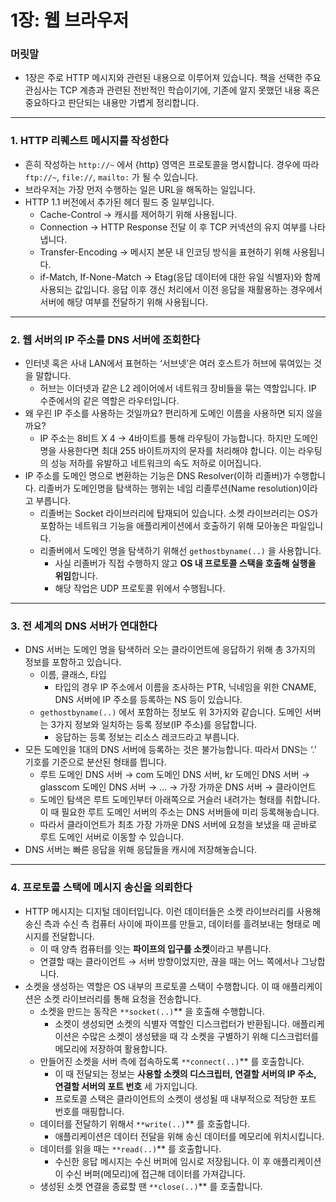 # 1장: 웹 브라우저

### 머릿말

- 1장은 주로 HTTP 메시지와 관련된 내용으로 이루어져 있습니다. 책을 선택한 주요 관심사는 TCP 계층과 관련된 전반적인 학습이기에, 기존에 알지 못했던 내용 혹은 중요하다고 판단되는 내용만 가볍게 정리합니다.

---

### 1. HTTP 리퀘스트 메시지를 작성한다

- 흔히 작성하는 `http://~` 에서 {http} 영역은 프로토콜을 명시합니다. 경우에 따라 `ftp://~`, `file://`, `mailto:` 가 될 수 있습니다.
- 브라우저는 가장 먼저 수행하는 일은 URL을 해독하는 일입니다.
- HTTP 1.1 버전에서 추가된 헤더 필드 중 일부입니다.
    - Cache-Control → 캐시를 제어하기 위해 사용됩니다.
    - Connection → HTTP Response 전달 이 후 TCP 커넥션의 유지 여부를 나타냅니다.
    - Transfer-Encoding → 메시지 본문 내 인코딩 방식을 표현하기 위해 사용됩니다.
    - if-Match, If-None-Match → Etag(응답 데이터에 대한 유일 식별자)와 함께 사용되는 값입니다. 응답 이후 갱신 처리에서 이전 응답을 재활용하는 경우에서 서버에 해당 여부를 전달하기 위해 사용됩니다.

---

### 2. 웹 서버의 IP 주소를 DNS 서버에 조회한다

- 인터넷 혹은 사내 LAN에서 표현하는 ‘서브넷’은 여러 호스트가 허브에 묶여있는 것을 말합니다.
    - 허브는 이더넷과 같은 L2 레이어에서 네트워크 장비들을 묶는 역할입니다. IP 수준에서의 같은 역할은 라우터입니다.
- 왜 우린 IP 주소를 사용하는 것일까요? 편리하게 도메인 이름을 사용하면 되지 않을까요?
    - IP 주소는 8비트 X 4 → 4바이트를 통해 라우팅이 가능합니다. 하지만 도메인 명을 사용한다면 최대 255 바이트까지의 문자를 처리해야 합니다. 이는 라우팅의 성능 저하를 유발하고 네트워크의 속도 저하로 이어집니다.
- IP 주소를 도메인 명으로 변환하는 기능은 DNS Resolver(이하 리졸버)가 수행합니다. 리졸버가 도메인명을 탐색하는 행위는 네임 리졸루션(Name resolution)이라고 부릅니다.
    - 리졸버는 Socket 라이브러리에 탑재되어 있습니다. 소켓 라이브러리는 OS가 포함하는 네트워크 기능을 애플리케이션에서 호출하기 위해 모아놓은 파일입니다.
    - 리졸버에서 도메인 명을 탐색하기 위해선 `gethostbyname(..)` 을 사용합니다.
        - 사실 리졸버가 직접 수행하지 않고 **OS 내 프로토콜 스택을 호출해 실행을 위임**합니다.
        - 해당 작업은 UDP 프로토콜 위에서 수행됩니다.

---

### 3. 전 세계의 DNS 서버가 연대한다

- DNS 서버는 도메인 명을 탐색하러 오는 클라이언트에 응답하기 위해 총 3가지의 정보를 포함하고 있습니다.
    - 이름, 클래스, 타입
        - 타입의 경우 IP 주소에서 이름을 조사하는 PTR, 닉네임을 위한 CNAME, DNS 서버에 IP 주소를 등록하는 NS 등이 있습니다.
    - `gethostbyname(..)` 에서 포함하는 정보도 위 3가지와 같습니다. 도메인 서버는 3가지 정보와 일치하는 등록 정보(IP 주소)를 응답합니다.
        - 응답하는 등록 정보는 리소스 레코드라고 부릅니다.
- 모든 도메인을 1대의 DNS 서버에 등록하는 것은 불가능합니다. 따라서 DNS는 ‘.’ 기호를 기준으로 분산된 형태를 띕니다.
    - 루트 도메인 DNS 서버 → com 도메인 DNS 서버, kr 도메인 DNS 서버 → glasscom 도메인 DNS 서버 → … → 가장 가까운 DNS 서버 → 클라이언트
    - 도메인 탐색은 루트 도메인부터 아래쪽으로 거슬러 내려가는 형태를 취합니다. 이 때 필요한 루트 도메인 서버의 주소는 DNS 서버들에 미리 등록해놓습니다.
    - 따라서 클라이언트가 최초 가장 가까운 DNS 서버에 요청을 보냈을 때 곧바로 루트 도메인 서버로 이동할 수 있습니다.
- DNS 서버는 빠른 응답을 위해 응답들을 캐시에 저장해놓습니다.

---

### 4. 프로토콜 스택에 메시지 송신을 의뢰한다

- HTTP 메시지는 디지털 데이터입니다. 이런 데이터들은 소켓 라이브러리를 사용해 송신 측과 수신 측 컴퓨터 사이에 파이프를 만들고, 데이터를 흘려보내는 형태로 메시지를 전달합니다.
    - 이 때 양측 컴퓨터를 잇는 **파이프의 입구를 소켓**이라고 부릅니다.
    - 연결할 때는 클라이언트 → 서버 방향이었지만, 끊을 때는 어느 쪽에서나 그낭합니다.
- 소켓을 생성하는 역할은 OS 내부의 프로토콜 스택이 수행합니다. 이 때 애플리케이션은 소켓 라이브러리를 통해 요청을 전송합니다.
    - 소켓을 만드는 동작은 `**socket(..)`** 을 호출해 수행합니다.
        - 소켓이 생성되면 소켓의 식별자 역할인 디스크럽터가 반환됩니다. 애플리케이션은 수많은 소켓이 생성됐을 때 각 소켓을 구별하기 위해 디스크럽터를 메모리에 저장하여 활용합니다.
    - 만들어진 소켓을 서버 측에 접속하도록 `**connect(..)`** 를 호출합니다.
        - 이 때 전달되는 정보는 **사용할 소켓의 디스크립터, 연결할 서버의 IP 주소, 연결할 서버의 포트 번호** 세 가지입니다.
        - 프로토콜 스택은 클라이언트의 소켓이 생성될 때 내부적으로 적당한 포트 번호를 매핑합니다.
    - 데이터를 전달하기 위해서 `**write(..)`** 를 호출합니다.
        - 애플리케이션은 데이터 전달을 위해 송신 데이터를 메모리에 위치시킵니다.
    - 데이터를 읽을 때는 `**read(..)`** 를 호출합니다.
        - 수신한 응답 메시지는 수신 버퍼에 임시로 저장됩니다. 이 후 애플리케이션이 수신 버퍼(메모리)에 접근해 데이터를 가져갑니다.
    - 생성된 소켓 연결을 종료할 땐 `**close(..)`** 를 호출합니다.